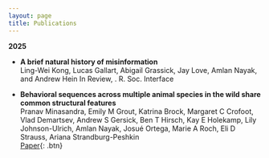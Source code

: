 ```yaml
---
layout: page
title: Publications
---
```

**2025**

- **A brief natural history of misinformation**  
  Ling-Wei Kong, Lucas Gallart, Abigail Grassick, Jay Love, Amlan Nayak, and Andrew Hein
  In Review, . R. Soc. Interface

- **Behavioral sequences across multiple animal species in the wild share common structural features**  
  Pranav Minasandra, Emily M Grout, Katrina Brock, Margaret C Crofoot, Vlad Demartsev, Andrew S Gersick, Ben T Hirsch, Kay E Holekamp, Lily Johnson-Ulrich, Amlan Nayak, Josué Ortega, Marie A Roch, Eli D Strauss, Ariana Strandburg-Peshkin  
  [Paper](https://www.pnas.org/doi/epub/10.1073/pnas.2503962122){: .btn} 
